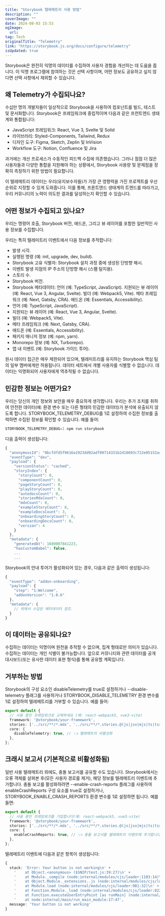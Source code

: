 ```yaml
---
title: "Storybook 텔레메트리 사용 방법"
description: ""
coverImage: ""
date: 2024-08-03 15:53
ogImage: 
  url: 
tag: Tech
originalTitle: "Telemetry"
link: "https://storybook.js.org/docs/configure/telemetry"
isUpdated: true
---
```







Storybook은 완전히 익명의 데이터를 수집하여 사용자 경험을 개선하는 데 도움을 줍니다. 이 익명 프로그램에 참여하는 것은 선택 사항이며, 어떤 정보도 공유하고 싶지 않다면 선택 사항에서 제외할 수 있습니다.

## 왜 Telemetry가 수집되나요?

수십만 명의 개발자들이 일상적으로 Storybook을 사용하여 컴포넌트를 빌드, 테스트 및 문서화합니다. Storybook은 프레임워크에 중립적이며 다음과 같은 프런트엔드 생태계와 통합됩니다:

- JavaScript 프레임워크: React, Vue 3, Svelte 및 Solid
- 라이브러리: Styled-Components, Tailwind, Redux
- 디자인 도구: Figma, Sketch, Zeplin 및 InVision
- Workflow 도구: Notion, Confluence 및 Jira



과거에는 개선 프로세스가 수동적인 피드백 수집에 의존했습니다. 그러나 점점 더 많은 사용자들과 다양한 통합을 지원해야 하는 상황에서, Storybook 사용량 및 문제점을 정확히 측정하기 위한 방법이 필요합니다.

이 텔레메트리 데이터는 우리(유지보수자들)가 가장 큰 영향력을 가진 프로젝트를 우선 순위로 지정할 수 있게 도와줍니다. 이를 통해, 프론트엔드 생태계의 트렌드를 따라가고, 우리 커뮤니티의 노력이 의도한 결과를 달성하는지 확인할 수 있습니다.

## 어떤 정보가 수집되고 있나요?

우리는 명령어 호출, Storybook 버전, 애드온, 그리고 뷰 레이어를 포함한 일반적인 사용 정보를 수집합니다.



우리는 특히 텔레미트리 이벤트에서 다음 정보를 추적합니다:

- 발생 시각.
- 실행된 명령 (예: init, upgrade, dev, build).
- Storybook 고유 식별자: Storybook 설치 과정 중에 생성된 단방향 해시.
- 이벤트 발생 지점의 IP 주소의 단방향 해시 (스팸 탐지용).
- 스토리 수.
- Storybook 버전.
- Storybook 메타데이터:
언어 (예: TypeScript, JavaScript).
지원되는 뷰 레이어 (예: React, Vue 3, Angular, Svelte).
빌더 (예: Webpack5, Vite).
메타 프레임워크 (예: Next, Gatsby, CRA).
애드온 (예: Essentials, Accessibility).
- 언어 (예: TypeScript, JavaScript).
- 지원되는 뷰 레이어 (예: React, Vue 3, Angular, Svelte).
- 빌더 (예: Webpack5, Vite).
- 메타 프레임워크 (예: Next, Gatsby, CRA).
- 애드온 (예: Essentials, Accessibility).
- 패키지 매니저 정보 (예: npm, yarn).
- Monorepo 정보 (예: NX, Turborepo).
- 앱 내 이벤트 (예: Storybook 가이드 투어).

원시 데이터 접근은 매우 제한되어 있으며, 텔레미트리를 유지하는 Storybook 핵심 팀의 일부 멤버에게만 허용됩니다. 데이터 세트에서 개별 사용자를 식별할 수 없습니다. 데이터는 익명화되어 사용자에게 역추적될 수 없습니다.

## 민감한 정보는 어떤가요?



우리는 당신의 개인 정보와 보안을 매우 중요하게 생각합니다. 우리는 추가 조치를 취하여 안전한 데이터(예: 환경 변수 또는 다른 형태의 민감한 데이터)가 분석에 유출되지 않도록 합니다. STORYBOOK_TELEMETRY_DEBUG를 1로 설정하여 수집한 정보를 출력하면 수집된 정보를 확인할 수 있습니다. 예를 들어:

```js
STORYBOOK_TELEMETRY_DEBUG=1 npm run storybook
```

다음 출력이 생성됩니다:

```js
{
  "anonymousId": "8bcfdfd5f9616a1923dd92adf89714331b2d18693c722e05152a47f8093392bb",
  "eventType": "dev",
  "payload": {
    "versionStatus": "cached",
    "storyIndex": {
      "storyCount": 0,
      "componentCount": 0,
      "pageStoryCount": 0,
      "playStoryCount": 0,
      "autodocsCount": 0,
      "storiesMdxCount": 0,
      "mdxCount": 0,
      "exampleStoryCount": 8,
      "exampleDocsCount": 3,
      "onboardingStoryCount": 0,
      "onboardingDocsCount": 0,
      "version": 4
    }
  },
  "metadata": {
    "generatedAt": 1689007841223,
    "hasCustomBabel": false,
    ...
    ...
```



Storybook의 안내 투어가 활성화되어 있는 경우, 다음과 같은 출력이 생성됩니다:

```js
{
  "eventType": "addon-onboarding",
  "payload": {
    "step": "1:Welcome",
    "addonVersion": "1.0.6"
  },
  "metadata": {
    // 위에서 수집된 메타데이터 참조.
  }
}
```

## 이 데이터는 공유되나요?

수집하는 데이터는 익명이며 원천을 추적할 수 없으며, 집계 형태로만 의미가 있습니다. 수집하는 데이터는 개인 식별이 불가능합니다. 앞으로 커뮤니티와 관련 데이터를 공개 대시보드(또는 유사한 데이터 표현 형식)를 통해 공유할 계획입니다.



## 거부하는 방법

Storybook의 구성 요소인 disableTelemetry를 true로 설정하거나 --disable-telemetry 플래그를 사용하거나 STORYBOOK_DISABLE_TELEMETRY 환경 변수를 1로 설정하여 텔레메트리를 거부할 수 있습니다. 예를 들어:

```typescript
export default {
  // 사용 중인 프레임워크로 교체하세요 (예: react-webpack5, vue3-vite)
  framework: '@storybook/your-framework',
  stories: ['../src/**/*.mdx', '../src/**/*.stories.@(js|jsx|mjs|ts|tsx)'],
  core: {
    disableTelemetry: true, // 👈 텔레메트리 비활성화
  },
};
```

## 크래시 보고서 (기본적으로 비활성화됨)



일반 사용 텔레메트리 외에도, 충돌 보고서를 공유할 수도 있습니다. Storybook에서는 오류 객체를 살펴본 후(모든 사용자 경로를 제거), 해당 정보를 텔레메트리 이벤트에 추가합니다. 충돌 보고를 활성화하려면 --enable-crash-reports 플래그를 사용하여 enableCrashReports 구성 요소를 true로 설정하거나, STORYBOOK_ENABLE_CRASH_REPORTS 환경 변수를 1로 설정하면 됩니다. 예를 들면:

```typescript
export default {
  // 사용 중인 프레임워크를 기입합니다(예: react-webpack5, vue3-vite)
  framework: '@storybook/your-framework',
  stories: ['../src/**/*.mdx', '../src/**/*.stories.@(js|jsx|mjs|ts|tsx)'],
  core: {
    enableCrashReports: true, // 👈 충돌 보고서를 텔레메트리 이벤트에 추가합니다
  },
};
```

텔레메트리 이벤트에 다음과 같은 항목이 생성됩니다:

```typescript
{
  stack: 'Error: Your button is not working\n' +
    '    at Object.<anonymous> ($SNIP/test.js:39:27)\n' +
    '    at Module._compile (node:internal/modules/cjs/loader:1103:14)\n' +
    '    at Object.Module._extensions..js (node:internal/modules/cjs/loader:1157:10)\n' +
    '    at Module.load (node:internal/modules/cjs/loader:981:32)\n' +
    '    at Function.Module._load (node:internal/modules/cjs/loader:822:12)\n' +
    '    at Function.executeUserEntryPoint [as runMain] (node:internal/modules/run_main:77:12)\n' +
    '    at node:internal/main/run_main_module:17:47',
  message: 'Your button is not working'
}
```